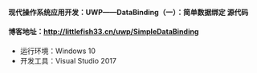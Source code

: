 #### 现代操作系统应用开发：UWP——DataBinding（一）：简单数据绑定 源代码
#### 博客地址：http://littlefish33.cn/uwp/SimpleDataBinding
* 运行环境：Windows 10 
* 开发工具：Visual Studio 2017
